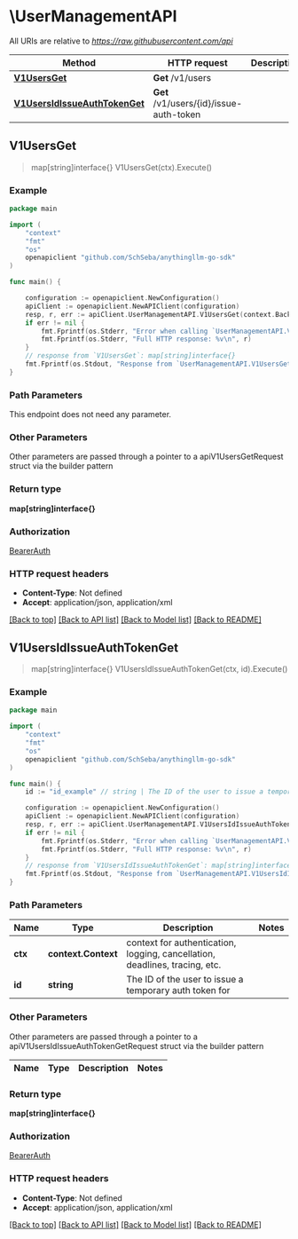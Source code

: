 # \UserManagementAPI

All URIs are relative to *https://raw.githubusercontent.com/api*

Method | HTTP request | Description
------------- | ------------- | -------------
[**V1UsersGet**](UserManagementAPI.md#V1UsersGet) | **Get** /v1/users | 
[**V1UsersIdIssueAuthTokenGet**](UserManagementAPI.md#V1UsersIdIssueAuthTokenGet) | **Get** /v1/users/{id}/issue-auth-token | 



## V1UsersGet

> map[string]interface{} V1UsersGet(ctx).Execute()





### Example

```go
package main

import (
	"context"
	"fmt"
	"os"
	openapiclient "github.com/SchSeba/anythingllm-go-sdk"
)

func main() {

	configuration := openapiclient.NewConfiguration()
	apiClient := openapiclient.NewAPIClient(configuration)
	resp, r, err := apiClient.UserManagementAPI.V1UsersGet(context.Background()).Execute()
	if err != nil {
		fmt.Fprintf(os.Stderr, "Error when calling `UserManagementAPI.V1UsersGet``: %v\n", err)
		fmt.Fprintf(os.Stderr, "Full HTTP response: %v\n", r)
	}
	// response from `V1UsersGet`: map[string]interface{}
	fmt.Fprintf(os.Stdout, "Response from `UserManagementAPI.V1UsersGet`: %v\n", resp)
}
```

### Path Parameters

This endpoint does not need any parameter.

### Other Parameters

Other parameters are passed through a pointer to a apiV1UsersGetRequest struct via the builder pattern


### Return type

**map[string]interface{}**

### Authorization

[BearerAuth](../README.md#BearerAuth)

### HTTP request headers

- **Content-Type**: Not defined
- **Accept**: application/json, application/xml

[[Back to top]](#) [[Back to API list]](../README.md#documentation-for-api-endpoints)
[[Back to Model list]](../README.md#documentation-for-models)
[[Back to README]](../README.md)


## V1UsersIdIssueAuthTokenGet

> map[string]interface{} V1UsersIdIssueAuthTokenGet(ctx, id).Execute()





### Example

```go
package main

import (
	"context"
	"fmt"
	"os"
	openapiclient "github.com/SchSeba/anythingllm-go-sdk"
)

func main() {
	id := "id_example" // string | The ID of the user to issue a temporary auth token for

	configuration := openapiclient.NewConfiguration()
	apiClient := openapiclient.NewAPIClient(configuration)
	resp, r, err := apiClient.UserManagementAPI.V1UsersIdIssueAuthTokenGet(context.Background(), id).Execute()
	if err != nil {
		fmt.Fprintf(os.Stderr, "Error when calling `UserManagementAPI.V1UsersIdIssueAuthTokenGet``: %v\n", err)
		fmt.Fprintf(os.Stderr, "Full HTTP response: %v\n", r)
	}
	// response from `V1UsersIdIssueAuthTokenGet`: map[string]interface{}
	fmt.Fprintf(os.Stdout, "Response from `UserManagementAPI.V1UsersIdIssueAuthTokenGet`: %v\n", resp)
}
```

### Path Parameters


Name | Type | Description  | Notes
------------- | ------------- | ------------- | -------------
**ctx** | **context.Context** | context for authentication, logging, cancellation, deadlines, tracing, etc.
**id** | **string** | The ID of the user to issue a temporary auth token for | 

### Other Parameters

Other parameters are passed through a pointer to a apiV1UsersIdIssueAuthTokenGetRequest struct via the builder pattern


Name | Type | Description  | Notes
------------- | ------------- | ------------- | -------------


### Return type

**map[string]interface{}**

### Authorization

[BearerAuth](../README.md#BearerAuth)

### HTTP request headers

- **Content-Type**: Not defined
- **Accept**: application/json, application/xml

[[Back to top]](#) [[Back to API list]](../README.md#documentation-for-api-endpoints)
[[Back to Model list]](../README.md#documentation-for-models)
[[Back to README]](../README.md)

